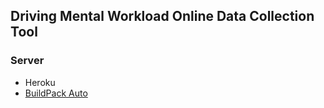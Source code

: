 ## Driving Mental Workload Online Data Collection Tool

### Server
- Heroku
- [BuildPack Auto](https://blog.heroku.com/deploying-react-with-zero-configuration)